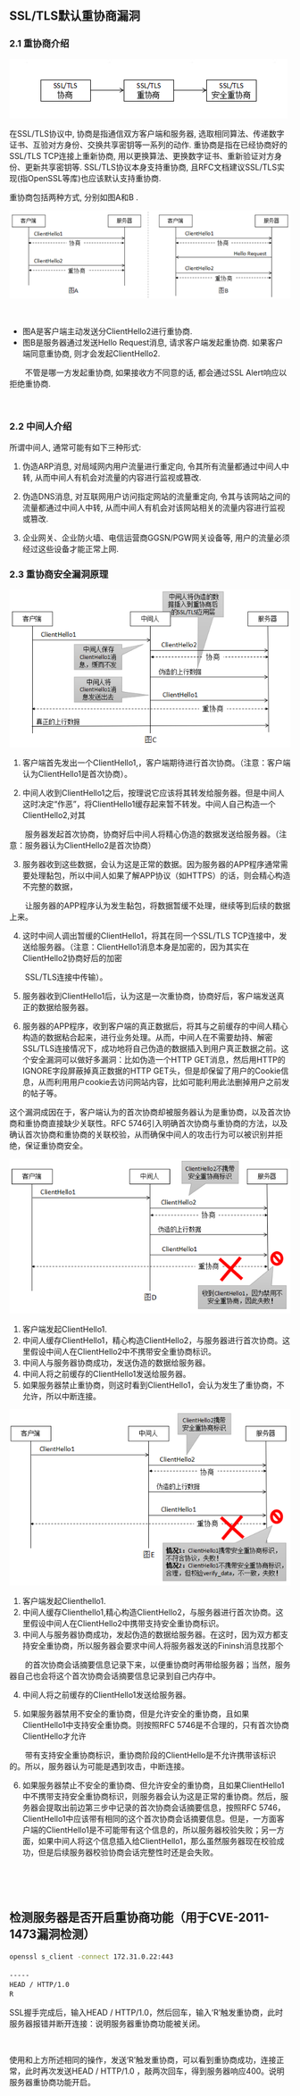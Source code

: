 



## SSL/TLS默认重协商漏洞

### 2.1 重协商介绍

![878130-20200112220222137-1119534204](assets/878130-20200112220222137-1119534204-20240205134459-v1uh4r9.png)

在SSL/TLS协议中, 协商是指通信双方客户端和服务器, 选取相同算法、传递数字证书、互验对方身份、交换共享密钥等一系列的动作.  重协商是指在已经协商好的SSL/TLS TCP连接上重新协商, 用以更换算法、更换数字证书、重新验证对方身份、更新共享密钥等.  SSL/TLS协议本身支持重协商, 且RFC文档建议SSL/TLS实现(指OpenSSL等库)也应该默认支持重协商.

重协商包括两种方式, 分别如图A和B .

![878130-20200112220844316-620258700](assets/878130-20200112220844316-620258700-20240205134540-mevyu3z.png)

‍

- 图A是客户端主动发送分ClientHello2进行重协商.
- 图B是服务器通过发送Hello Request消息, 请求客户端发起重协商. 如果客户端同意重协商, 则才会发起ClientHello2.

　　不管是哪一方发起重协商, 如果接收方不同意的话, 都会通过SSL Alert响应以拒绝重协商.

‍

### 2.2 中间人介绍

所谓中间人, 通常可能有如下三种形式:

1. 伪造ARP消息, 对局域网内用户流量进行重定向, 令其所有流量都通过中间人中转, 从而中间人有机会对流量的内容进行监视或篡改.

2. 伪造DNS消息, 对互联网用户访问指定网站的流量重定向, 令其与该网站之间的流量都通过中间人中转, 从而中间人有机会对该网站相关的流量内容进行监视或篡改.

3. 企业网关、企业防火墙、电信运营商GGSN/PGW网关设备等, 用户的流量必须经过这些设备才能正常上网.

### 2.3 重协商安全漏洞原理

![878130-20200113090938964-633425267](assets/878130-20200113090938964-633425267-20240205134631-3phie0x.png)

1. 客户端首先发出一个ClientHello1,，客户端期待进行首次协商。（注意：客户端认为ClientHello1是首次协商）。

2. 中间人收到ClientHello1之后，按理说它应该将其转发给服务器。但是中间人这时决定“作恶”，将ClientHello1缓存起来暂不转发。中间人自己构造一个ClientHello2,对其

　　服务器发起首次协商，协商好后中间人将精心伪造的数据发送给服务器。（注意：服务器认为ClientHello2是首次协商）

3. 服务器收到这些数据，会认为这是正常的数据。因为服务器的APP程序通常需要处理黏包，所以中间人如果了解APP协议（如HTTPS）的话，则会精心构造不完整的数据，

　　让服务器的APP程序认为发生黏包，将数据暂缓不处理，继续等到后续的数据上来。

4. 这时中间人调出暂缓的ClientHello1，将其在同一个SSL/TLS TCP连接中，发送给服务器。（注意：ClientHello1消息本身是加密的，因为其实在ClientHello2协商好后的加密

　　SSL/TLS连接中传输）。

5. 服务器收到ClientHello1后，认为这是一次重协商，协商好后，客户端发送真正的数据给服务器。

6. 服务器的APP程序，收到客户端的真正数据后，将其与之前缓存的中间人精心构造的数据粘合起来，进行业务处理。从而，中间人在不需要劫持、解密SSL/TLS连接情况下，成功地将自己伪造的数据插入到用户真正数据之前。这个安全漏洞可以做好多漏洞：比如伪造一个HTTP GET消息，然后用HTTP的IGNORE字段屏蔽掉真正数据的HTTP GET头，但是却保留了用户的Cookie信息，从而利用用户cookie去访问网站内容，比如可能利用此法删掉用户之前发的帖子等。

这个漏洞成因在于，客户端认为的首次协商却被服务器认为是重协商，以及首次协商和重协商直接缺少关联性。RFC 5746引入明确首次协商与重协商的方法，以及确认首次协商和重协商的关联校验，从而确保中间人的攻击行为可以被识别并拒绝，保证重协商安全。

![878130-20200113092653028-1334943677](assets/878130-20200113092653028-1334943677-20240205134755-ye8f8cf.png)

1. 客户端发起ClientHello1.
2. 中间人缓存ClientHello1，精心构造ClientHello2，与服务器进行首次协商。这里假设中间人在ClientHello2中不携带安全重协商标识。
3. 中间人与服务器协商成功，发送伪造的数据给服务器。
4. 中间人将之前缓存的ClientHello1发送给服务器。
5. 如果服务器禁止重协商，则这时看到ClientHello1，会认为发生了重协商，不允许，所以中断连接。

![878130-20200113093347267-323381907](assets/878130-20200113093347267-323381907-20240205134930-azic0ck.png)

1. 客户端发起Clienthello1.
2. 中间人缓存Clienthello1,精心构造ClientHello2，与服务器进行首次协商。这里假设中间人在ClientHello2中携带支持安全重协商标识。
3. 中间人与服务器协商成功，发起伪造的数据给服务器。在这时，因为双方都支持安全重协商，所以服务器会要求中间人将服务器发送的Fininsh消息找那个

　　的首次协商会话摘要信息记录下来，以便重协商时再带给服务器；当然，服务器自己也会将这个首次协商会话摘要信息记录到自己内存中。

4. 中间人将之前缓存的ClientHello1发送给服务器。

5. 如果服务器禁用不安全的重协商，但是允许安全的重协商，且如果ClientHello1中支持安全重协商。则按照RFC 5746是不合理的，只有首次协商ClientHello才允许

　　带有支持安全重协商标识，重协商阶段的ClientHello是不允许携带该标识的。所以，服务器认为可能是遇到攻击，中断连接。

6. 如果服务器禁止不安全的重协商、但允许安全的重协商，且如果ClientHello1中不携带支持安全重协商标识，则服务器会认为这是正常的重协商。然后，服务器会提取出前边第三步中记录的首次协商会话摘要信息，按照RFC 5746，ClientHello1中应该带有相同的这个首次协商会话摘要信息。但是，一方面客户端的ClientHello1是不可能带有这个信息的，所以服务器校验失败；另一方面，如果中间人将这个信息插入给ClientHello1，那么虽然服务器现在校验成功，但是后续服务器校验协商会话完整性时还是会失败。

‍

‍

## 检测服务器是否开启重协商功能（用于CVE-2011-1473漏洞检测）

```bash
openssl s_client -connect 172.31.0.22:443

-----
HEAD / HTTP/1.0
R
```

SSL握手完成后，输入HEAD / HTTP/1.0，然后回车，输入‘R’触发重协商，此时服务器报错并断开连接：说明服务器重协商功能被关闭。

‍

使用和上方所述相同的操作，发送‘R’触发重协商，可以看到重协商成功，连接正常，此时再次发送HEAD / HTTP/1.0 ，敲两次回车，得到服务器响应400。说明服务器重协商功能开启。

‍
